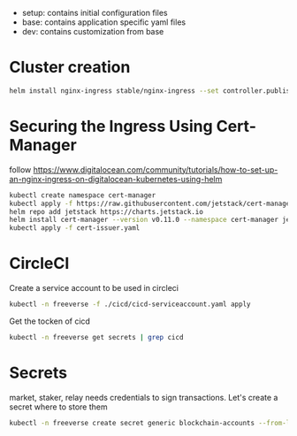 - setup: contains initial configuration files
- base: contains application specific yaml files
- dev: contains customization from base


# Cluster creation

```bash
helm install nginx-ingress stable/nginx-ingress --set controller.publishService.enabled=true
```

# Securing the Ingress Using Cert-Manager
follow https://www.digitalocean.com/community/tutorials/how-to-set-up-an-nginx-ingress-on-digitalocean-kubernetes-using-helm
```bash
kubectl create namespace cert-manager
kubectl apply -f https://raw.githubusercontent.com/jetstack/cert-manager/release-0.11/deploy/manifests/00-crds.yaml
helm repo add jetstack https://charts.jetstack.io
helm install cert-manager --version v0.11.0 --namespace cert-manager jetstack/cert-manager
kubectl apply -f cert-issuer.yaml
```

# CircleCI
Create a service account to be used in circleci
```bash
kubectl -n freeverse -f ./cicd/cicd-serviceaccount.yaml apply
```

Get the tocken of cicd
```bash
kubectl -n freeverse get secrets | grep cicd
```

# Secrets
market, staker, relay needs credentials to sign transactions. Let's create a secret where to store them
```bash
kubectl -n freeverse create secret generic blockchain-accounts --from-literal=relay=<private_key> --from-literal=market=<private_key> --from-literal=staker=<private_key>
```